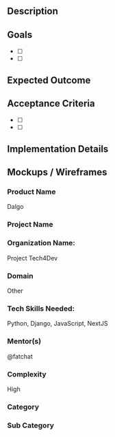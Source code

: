 ## Description


## Goals
- [ ] 
- [ ] 

## Expected Outcome

## Acceptance Criteria
- [ ] 
- [ ] 

## Implementation Details


## Mockups / Wireframes

### Product Name
Dalgo


### Project Name



### Organization Name:
Project Tech4Dev

### Domain
Other


### Tech Skills Needed:
Python, Django, JavaScript, NextJS

### Mentor(s)
@fatchat 

### Complexity
High

### Category


### Sub Category

